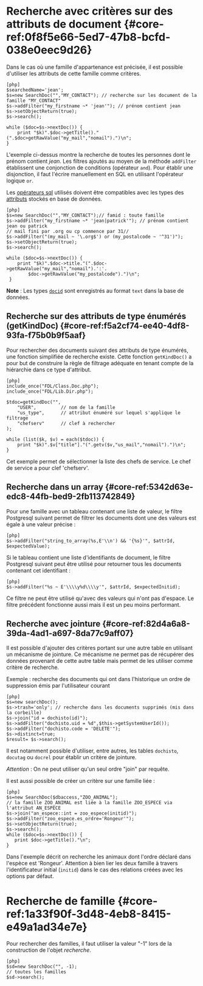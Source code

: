 # Recherche avec critères sur des attributs de document {#core-ref:0f8f5e66-5ed7-47b8-bcfd-038e0eec9d26}

Dans le cas où une famille d'appartenance est précisée, il est possible
d'utiliser les attributs de cette famille comme critères.

    [php]
    $searchedName='jean';
    $s=new SearchDoc("","MY_CONTACT"); // recherche sur les document de la famille "MY_CONTACT"
    $s->addFilter("my_firstname ~* 'jean'"); // prénom contient jean 
    $s->setObjectReturn(true);
    $s->search();
     
    while ($doc=$s->nextDoc()) {
        print "$k)".$doc->getTitle()."(".$doc>getRawValue("my_mail","nomail").")\n";
    }

L'exemple ci-dessus montre la recherche de toutes les personnes dont le prénom
contient *jean*. Les filtres ajoutés au moyen de la méthode `addFilter`
établissent une conjonction de conditions (opérateur `and`). Pour établir une
disjonction, il faut l'écrire manuellement en SQL en utilisant l'opérateur
logique `or`.

Les [opérateurs sql][pgop] utilisés doivent être compatibles avec les types des
[attributs][docattributs] stockés en base de données.

    [php]
    $s=new SearchDoc("","MY_CONTACT");// famid : toute famille
    $s->addFilter("my_firstname ~* 'jean|patrick'"); // prénom contient jean ou patrick
    // mail fini par .org ou cp commence par 31//
    $s->addFilter("(my_mail ~ '\.org$') or (my_postalcode ~ '^31')");   
    $s->setObjectReturn(true);
    $s->search();
     
    while ($doc=$s->nextDoc()) {
        print "$k)".$doc->title."(".$doc->getRawValue("my_mail","nomail").':'.
            $doc->getRawValue("my_postalcode").")\n";
     }

**Note** : Les types [`docid`][attdocid] sont enregistrés au format `text` dans la
    base de données.


## Recherche sur des attributs de type énumérés (getKindDoc) {#core-ref:f5a2cf74-ee40-4df8-93fa-f75b0b9f5aaf}

Pour rechercher des documents suivant des attributs de type énumérés, une
fonction simplifiée de recherche existe. Cette fonction `getKindDoc()` a pour
but de construire la règle de filtrage adéquate en tenant compte de la
hiérarchie dans ce type d'attribut.

    [php]
    include_once("FDL/Class.Doc.php");
    include_once("FDL/Lib.Dir.php");
    
    $tdoc=getKindDoc("",
        "USER",         // nom de la famille
        "us_type",      // attribut énuméré sur lequel s'applique le filtrage
        "chefserv"      // clef à rechercher
    );
     
    while (list($k, $v) = each($tdoc)) {
        print "$k)".$v["title"]."(".getv($v,"us_mail","nomail").")\n";
    }

Cet exemple permet de sélectionner la liste des chefs de service. Le chef de
service a pour clef 'chefserv'.

## Recherche dans un array {#core-ref:5342d63e-edc8-44fb-bed9-2fb113742849}

Pour une famille avec un tableau contenant une liste de valeur, le
filtre Postgresql suivant permet de filtrer les documents dont une des valeurs
est égale à une valeur précise :

    [php]
    $s->addFilter("string_to_array(%s,E'\\n') && '{%s}'", $attrId, $expectedValue);

Si le tableau contient une liste d'identifiants de document, le filtre
Postgresql suivant peut être utilisé pour retourner tous les documents contenant
cet identifiant :

    [php]
    $s->addFilter("%s ~ E'\\\\y%d\\\\y'", $attrId, $expectedInitid);

Ce filtre ne peut être utilisé qu'avec des valeurs qui n'ont pas d'espace.
Le filtre précédent fonctionne aussi mais il est un peu moins performant.

## Recherche avec jointure {#core-ref:82d4a6a8-39da-4ad1-a697-8da77c9aff07}

Il est possible d'ajouter des critères portant sur une autre table en utilisant
un mécanisme de jointure. Ce mécanisme ne permet pas de récupérer des données
provenant de cette autre table mais permet de les utiliser comme critère de
recherche.

Exemple : recherche des documents qui ont dans l'historique un ordre de
suppression émis par l'utilisateur courant

    [php]
    $s=new searchDoc();
    $s->trash='only'; // recherche dans les documents supprimés (mis dans la corbeille)
    $s->join("id = dochisto(id)");
    $s->addFilter("dochisto.uid = %d",$this->getSystemUserId());
    $s->addFilter("dochisto.code = 'DELETE'");
    $s->distinct=true;
    $result= $s->search();

Il est notamment possible d'utiliser, entre autres, les tables `dochisto`,
`docutag` ou `docrel` pour établir un critère de jointure.

*Attention* : On ne peut utiliser qu'un seul ordre "join" par requête.

Il est aussi possible de créer un critère sur une famille liée :

    [php]
    $s=new SearchDoc($dbaccess,"ZOO_ANIMAL");
    // la famille ZOO_ANIMAL est liée à la famille ZOO_ESPECE via l'attribut AN_ESPECE
    $s->join("an_espece::int = zoo_espece(initid)");
    $s->addFilter("zoo_espece.es_ordre='Rongeur'");
    $s->setObjectReturn(true);
    $s->search();
    while ($doc=$s->nextDoc()) {
       print $doc->getTitle()."\n";
    }

Dans l'exemple décrit on recherche les animaux dont l'ordre déclaré dans
l'espèce est 'Rongeur'. Attention à bien lier les deux famille à travers
l'identificateur initial (`initid`) dans le cas des relations créées avec les
options par défaut.

# Recherche de famille {#core-ref:1a33f90f-3d48-4eb8-8415-e49a1ad34e7e}

Pour rechercher des familles, il faut utiliser la valeur "-1" lors de la
construction de l'objet _recherche_.

    [php]
    $sd=new SearchDoc("", -1); 
    // toutes les familles 
    $sd->search();



<!-- link -->
[searchdoc]:        #core-ref:a5216d5c-4e0f-4e3c-9553-7cbfda6b3255
[propdoc]:          #core-ref:9aa8edfa-2f2a-11e2-aaec-838a12b40353 "Liste des propriétés du document"
[layoutblock]:      #core-ref:587b563e-7371-469f-9d1e-350607056c73
[formatcollection]: #core-ref:74ce9ce4-8e4e-42ee-a0df-415eb6897a81
[pgop]:             http://www.postgresql.org/docs/9.1/static/functions.html "Opérateurs Postgresql 9.1"
[docattributs]:     #core-ref:4e167170-33ed-11e2-8134-a7f43955d6f3
[attdocid]:         #core-ref:d461d5f5-b635-47a0-944d-473c227587ab
[phpiterator]:      http://php.net/manual/fr/class.iterator.php "Interface Iterator"
[docacl]:           #core-ref:a99dcc5f-f42f-4574-bbfa-d7bb0573c95d "Droits du document"